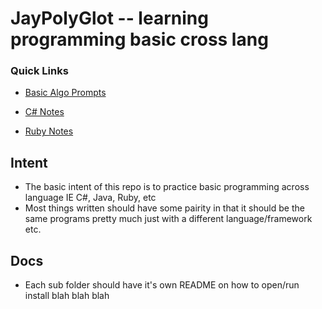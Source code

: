 # JayPolyGlot -- learning programming basic cross lang #

### Quick Links ###
* [Basic Algo Prompts](./BasicAlgorithmPromts.md)

* [C# Notes](./CSharp/README.md)

* [Ruby Notes](./Ruby/README.md)

## Intent ##
* The basic intent of this repo is to practice
    basic programming across language IE C#, Java, Ruby, etc
* Most things written should have some pairity in that
    it should be the same programs pretty much
    just with a different language/framework etc.

## Docs ##
* Each sub folder should have it's own README on how to open/run install blah blah blah